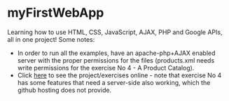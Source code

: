 # myFirstWebApp
Learning how to use HTML, CSS, JavaScript, AJAX, PHP and Google APIs, all in one project! Some notes:
- In order to run all the examples, have an apache-php+AJAX enabled server with the proper
permissions for the files (products.xml needs write permissions for the exercise No 4 - A Product Catalog).
- Click [here](http://bblodfon.github.io/MyFirstWebProject/1st_Web_assignment.html) to see the project/exercises online - note that exercise No 4 has some features that need a server-side also working, which the github hosting does not provide.
